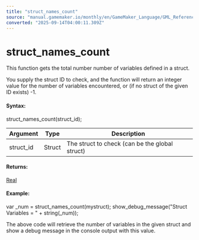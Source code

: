 ```yaml
---
title: "struct_names_count"
source: "manual.gamemaker.io/monthly/en/GameMaker_Language/GML_Reference/Variable_Functions/variable_struct_names_count.htm"
converted: "2025-09-14T04:00:11.309Z"
---
```


# struct\_names\_count

This function gets the total number number of variables defined in a struct.

You supply the struct ID to check, and the function will return an integer value for the number of variables encountered, or (if no struct of the given ID exists) -1.

#### Syntax:

struct\_names\_count(struct\_id);

| Argument | Type | Description |
| --- | --- | --- |
| struct_id | Struct | The struct to check (can be the global struct) |

#### Returns:

[Real](../../GML_Overview/Data_Types.md)

#### Example:

var \_num = struct\_names\_count(mystruct);
show\_debug\_message("Struct Variables = " + string(\_num));

The above code will retrieve the number of variables in the given struct and show a debug message in the console output with this value.
